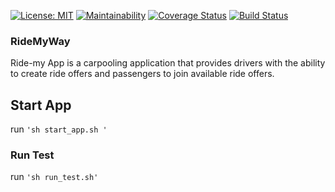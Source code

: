[![License: MIT](https://img.shields.io/badge/License-MIT-brightgreen.svg)](https://choosealicense.com/licenses/mit/)
[![Maintainability](https://api.codeclimate.com/v1/badges/3ba64d233c6778af040d/maintainability)](https://codeclimate.com/github/QUDUSKUNLE/RideMyWay/maintainability)
[![Coverage Status](https://coveralls.io/repos/github/QUDUSKUNLE/RideMyWay/badge.svg?branch=develop)](https://coveralls.io/github/QUDUSKUNLE/RideMyWay?branch=develop)
[![Build Status](https://travis-ci.com/QUDUSKUNLE/RideMyWay.svg?branch=develop)](https://travis-ci.com/QUDUSKUNLE/RideMyWay)


### RideMyWay
Ride-my App is a carpooling application that provides drivers with the ability to create ride offers and passengers to join available ride offers.

## Start App
run  ```'sh start_app.sh '```

### Run Test
run  ```'sh run_test.sh'```
